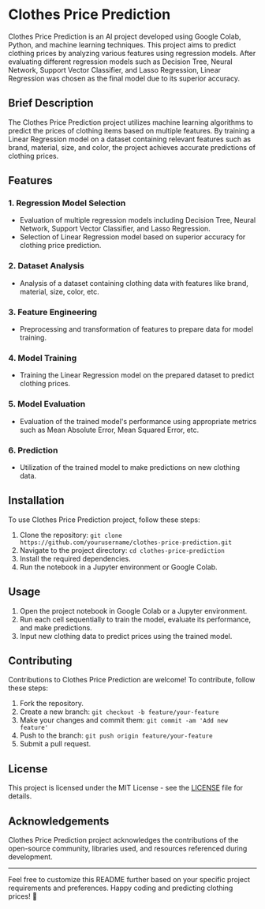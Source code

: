 # Clothes Price Prediction

Clothes Price Prediction is an AI project developed using Google Colab, Python, and machine learning techniques. This project aims to predict clothing prices by analyzing various features using regression models. After evaluating different regression models such as Decision Tree, Neural Network, Support Vector Classifier, and Lasso Regression, Linear Regression was chosen as the final model due to its superior accuracy.

## Brief Description

The Clothes Price Prediction project utilizes machine learning algorithms to predict the prices of clothing items based on multiple features. By training a Linear Regression model on a dataset containing relevant features such as brand, material, size, and color, the project achieves accurate predictions of clothing prices.

## Features

### 1. Regression Model Selection

- Evaluation of multiple regression models including Decision Tree, Neural Network, Support Vector Classifier, and Lasso Regression.
- Selection of Linear Regression model based on superior accuracy for clothing price prediction.

### 2. Dataset Analysis

- Analysis of a dataset containing clothing data with features like brand, material, size, color, etc.

### 3. Feature Engineering

- Preprocessing and transformation of features to prepare data for model training.

### 4. Model Training

- Training the Linear Regression model on the prepared dataset to predict clothing prices.

### 5. Model Evaluation

- Evaluation of the trained model's performance using appropriate metrics such as Mean Absolute Error, Mean Squared Error, etc.

### 6. Prediction

- Utilization of the trained model to make predictions on new clothing data.

## Installation

To use Clothes Price Prediction project, follow these steps:

1. Clone the repository: `git clone https://github.com/yourusername/clothes-price-prediction.git`
2. Navigate to the project directory: `cd clothes-price-prediction`
3. Install the required dependencies.
4. Run the notebook in a Jupyter environment or Google Colab.

## Usage

1. Open the project notebook in Google Colab or a Jupyter environment.
2. Run each cell sequentially to train the model, evaluate its performance, and make predictions.
3. Input new clothing data to predict prices using the trained model.

## Contributing

Contributions to Clothes Price Prediction are welcome! To contribute, follow these steps:

1. Fork the repository.
2. Create a new branch: `git checkout -b feature/your-feature`
3. Make your changes and commit them: `git commit -am 'Add new feature'`
4. Push to the branch: `git push origin feature/your-feature`
5. Submit a pull request.

## License

This project is licensed under the MIT License - see the [LICENSE](LICENSE) file for details.

## Acknowledgements

Clothes Price Prediction project acknowledges the contributions of the open-source community, libraries used, and resources referenced during development.

---

Feel free to customize this README further based on your specific project requirements and preferences. Happy coding and predicting clothing prices! 🚀
